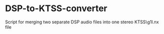 # DSP-to-KTSS-converter
Script for merging two separate DSP audio files into one stereo KTSS\g1l.nx file
